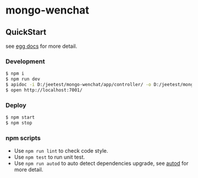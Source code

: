 # mongo-wenchat



## QuickStart

<!-- add docs here for user -->

see [egg docs][egg] for more detail.

### Development

```bash
$ npm i
$ npm run dev
$ apidoc -i D:/jeetest/mongo-wenchat/app/controller/ -o D:/jeetest/mongo-wenchat/apidoc
$ open http://localhost:7001/
```

### Deploy

```bash
$ npm start
$ npm stop
```

### npm scripts

- Use `npm run lint` to check code style.
- Use `npm test` to run unit test.
- Use `npm run autod` to auto detect dependencies upgrade, see [autod](https://www.npmjs.com/package/autod) for more detail.


[egg]: https://eggjs.org